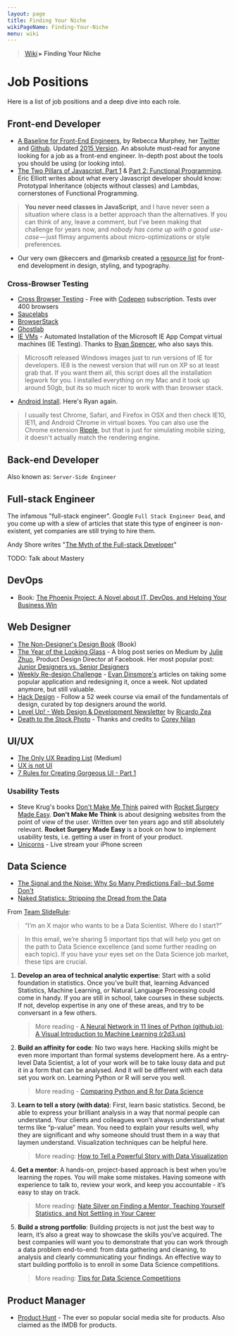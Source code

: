 ```yaml
---
layout: page
title: Finding Your Niche
wikiPageName: Finding-Your-Niche
menu: wiki
---
```


> [Wiki](Home) ▸ **Finding Your Niche**

# Job Positions

Here is a list of job positions and a deep dive into each role.

## Front-end Developer

* [A Baseline for Front-End Engineers](http://rmurphey.com/blog/2012/04/12/a-baseline-for-front-end-developers/), by Rebecca Murphey, her [Twitter](https://twitter.com/rmurphey) and [Github](https://github.com/rmurphey). Updated [2015 Version](http://rmurphey.com/blog/2015/03/23/a-baseline-for-front-end-developers-2015/). An absolute must-read for anyone looking for a job as a front-end engineer. In-depth post about the tools you should be using (or looking into).
* [The Two Pillars of Javascript, Part 1](https://medium.com/javascript-scene/the-two-pillars-of-javascript-ee6f3281e7f3) & [Part 2: Functional Programming](https://medium.com/javascript-scene/the-two-pillars-of-javascript-pt-2-functional-programming-a63aa53a41a4). Eric Elliott writes about what every Javascript developer should know: Prototypal Inheritance (objects without classes) and Lambdas, cornerstones of Functional Programming.

> **You never need classes in JavaScript**, and I have never seen a situation where class is a better approach than the alternatives. If you can think of any, leave a comment, but I’ve been making that challenge for years now, and *nobody has come up with a good use-case* — just flimsy arguments about micro-optimizations or style preferences.

* Our very own @keccers and @marksb created a [resource list](https://github.com/keccers/resource_list) for front-end development in design, styling, and typography.

### Cross-Browser Testing

* [Cross Browser Testing](http://crossbrowsertesting.com/) - Free with [Codepen](http://codepen.io/) subscription. Tests over 400 browsers
* [Saucelabs](https://saucelabs.com/)
* [BrowserStack](https://www.browserstack.com/)
* [Ghostlab](http://vanamco.com/ghostlab/)
* [IE VMs](https://github.com/xdissent/ievms) - Automated Installation of the Microsoft IE App Compat virtual machines (IE Testing). Thanks to [Ryan Spencer](https://twitter.com/ryanjoelspencer), who also says this.

> Microsoft released Windows images just to run versions of IE for developers. IE8 is the newest version that will run on XP so at least grab that. If you want them all, this script does all the installation legwork for you. I installed everything on my Mac and it took up around 50gb, but its so much nicer to work with than browser stack.

* [Android Install](http://www.android-x86.org/). Here's Ryan again.

> I usually test Chrome, Safari, and Firefox in OSX and then check IE10, IE11, and Android Chrome in virtual boxes. You can also use the Chrome extension [Ripple](https://chrome.google.com/webstore/detail/ripple-emulator-beta/geelfhphabnejjhdalkjhgipohgpdnoc), but that is just for simulating mobile sizing, it doesn't actually match the rendering engine.

## Back-end Developer

Also known as: `Server-Side Engineer`

## Full-stack Engineer

The infamous "full-stack engineer". Google `Full Stack Engineer Dead`, and you come up with a slew of articles that state this type of engineer is non-existent, yet companies are still trying to hire them.

Andy Shore writes "[The Myth of the Full-stack Developer](http://andyshora.com/full-stack-developers.html)"

TODO: Talk about Mastery

## DevOps

* Book: [The Phoenix Project: A Novel about IT, DevOps, and Helping Your Business Win](http://www.amazon.com/Phoenix-Project-DevOps-Helping-Business/dp/0988262509)

## Web Designer

* [The Non-Designer's Design Book](http://www.amazon.com/gp/product/0321534042/) (Book)
* [The Year of the Looking Glass](https://medium.com/the-year-of-the-looking-glass) - A blog post series on Medium by [Julie Zhuo](https://twitter.com/joulee), Product Design Director at Facebook. Her most popular post: [Junior Designers vs. Senior Designers](https://medium.com/the-year-of-the-looking-glass/junior-designers-vs-senior-designers-fbe483d3b51e)
* [Weekly Re-design Challenge](https://medium.com/weekly-redesign-challenge) - [Evan Dinsmore's](https://twitter.com/evandinsmore) articles on taking some popular application and redesigning it, once a week. Not updated anymore, but still valuable.
* [Hack Design](https://hackdesign.org/) - Follow a 52 week course via email of the fundamentals of design, curated by top designers around the world.
* [Level Up! - Web Design & Development Newsletter](http://tinyletter.com/levelupnewsletter) by [Ricardo Zea](https://twitter.com/ricardozea)
* [Death to the Stock Photo](http://deathtothestockphoto.com/) - Thanks and credits to [Corey Nilan](https://github.com/cen10)

## UI/UX

* [The Only UX Reading List](https://medium.com/@span870/the-only-ux-reading-list-ever-d420edb3f4ff) (Medium)
* [UX is not UI](http://www.helloerik.com/ux-is-not-ui)
* [7 Rules for Creating Gorgeous UI - Part 1](https://medium.com/@erikdkennedy/7-rules-for-creating-gorgeous-ui-part-1-559d4e805cda)

### Usability Tests

* Steve Krug's books [Don't Make Me Think](http://www.amazon.com/Dont-Make-Think-Revisited-Usability/dp/0321965515) paired with [Rocket Surgery Made Easy](http://www.amazon.com/Rocket-Surgery-Made-Easy--Yourself/dp/0321657292/ref=sr_1_2?s=books&ie=UTF8&qid=1432457661&sr=1-2&keywords=krug). **Don't Make Me Think** is about designing websites from the point of view of the user. Written over ten years ago and still absolutely relevant. **Rocket Surgery Made Easy** is a book on how to implement usability tests, i.e. getting a user in front of your product.
* [Unicorns](https://unicorns.io/) - Live stream your iPhone screen

## Data Science

* [The Signal and the Noise: Why So Many Predictions Fail--but Some Don't](http://www.amazon.com/Signal-Noise-Many-Predictions-Fail--but/dp/0143125087)
* [Naked Statistics: Stripping the Dread from the Data](http://www.amazon.com/Naked-Statistics-Stripping-Dread-Data/dp/039334777X)

From [Team SlideRule](https://www.mysliderule.com/):

> “I’m an X major who wants to be a Data Scientist. Where do I start?”
 
> In this email, we’re sharing 5 important tips that will help you get on the path to Data Science excellence (and some further reading on each topic). If you have your eyes set on the Data Science job market, these tips are crucial.
 
1. **Develop an area of technical analytic expertise**: Start with a solid foundation in statistics. Once you’ve built that, learning Advanced Statistics, Machine Learning, or Natural Language Processing could come in handy. If you are still in school, take courses in these subjects. If not, develop expertise in any one of these areas, and try to be conversant in a few others.

    > More reading - [A Neural Network in 11 lines of Python (github.io)](http://iamtrask.github.io/2015/07/12/basic-python-network); [A Visual Introduction to Machine Learning (r2d3.us)](http://www.r2d3.us/visual-intro-to-machine-learning-part-1)
 
2. **Build an affinity for code**: No two ways here. Hacking skills might be even more important than formal systems development here. As a entry-level Data Scientist, a lot of your work will be to take lousy data and put it in a form that can be analysed. And it will be different with each data set you work on. Learning Python or R will serve you well.

    > More reading - [Comparing Python and R for Data Science](http://blog.dominodatalab.com/comparing-python-and-r-for-data-science)
 
3. **Learn to tell a story (with data)**:  First, learn basic statistics. Second, be able to express your brilliant analysis in a way that normal people can understand. Your clients and colleagues won’t always understand what terms like “p-value” mean. You need to explain your results well, why they are significant and why someone should trust them in a way that laymen understand. Visualization techniques can be helpful here.

    > More reading: [How to Tell a Powerful Story with Data Visualization](http://www.dtelepathy.com/blog/business/how-to-tell-a-powerful-story-with-data-visualization?__s=xotuoq4sjvkzrcdqipk1)
 
4. **Get a mentor**: A hands-on, project-based approach is best when you’re learning the ropes. You will make some mistakes. Having someone with experience to talk to, review your work, and keep you accountable - it’s easy to stay on track.

    > More reading: [Nate Silver on Finding a Mentor, Teaching Yourself Statistics, and Not Settling in Your Career](https://hbr.org/2013/09/nate-silver-on-finding-a-mentor-teaching-yourself-statistics-and-not-settling-in-your-career)
 
5. **Build a strong portfolio**: Building projects is not just the best way to learn, it’s also a great way to showcase the skills you’ve acquired. The best companies will want you to demonstrate that you can work through a data problem end-to-end: from data gathering and cleaning, to analysis and clearly communicating your findings. An effective way to start building portfolio is to enroll in some Data Science competitions.

    > More reading: [Tips for Data Science Competitions](http://www.slideshare.net/OwenZhang2/tips-for-data-science-competitions)

## Product Manager

* [Product Hunt](http://www.producthunt.com/) - The ever so popular social media site for products. Also claimed as the IMDB for products.
